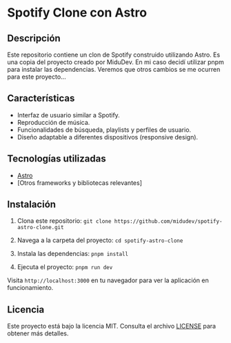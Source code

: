 # Spotify Clone con Astro

## Descripción

Este repositorio contiene un clon de Spotify construido utilizando Astro. Es una copia del proyecto creado por MiduDev. En mi caso decidí utilizar pnpm para instalar las dependencias.
Veremos que otros cambios se me ocurren para este proyecto...

## Características

- Interfaz de usuario similar a Spotify.
- Reproducción de música.
- Funcionalidades de búsqueda, playlists y perfiles de usuario.
- Diseño adaptable a diferentes dispositivos (responsive design).

## Tecnologías utilizadas

- [Astro](https://astro.build/)
- [Otros frameworks y bibliotecas relevantes]

## Instalación

1. Clona este repositorio:
   `git clone https://github.com/midudev/spotify-astro-clone.git`

2. Navega a la carpeta del proyecto:
   `cd spotify-astro-clone`

3. Instala las dependencias:
   `pnpm install`

4. Ejecuta el proyecto:
   `pnpm run dev`

Visita `http://localhost:3000` en tu navegador para ver la aplicación en funcionamiento.

## Licencia

Este proyecto está bajo la licencia MIT. Consulta el archivo [LICENSE](LICENSE) para obtener más detalles.
